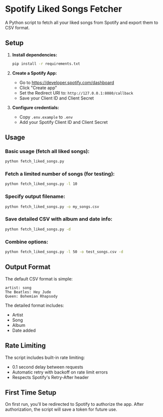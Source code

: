 # Spotify Liked Songs Fetcher

A Python script to fetch all your liked songs from Spotify and export them to CSV format.

## Setup

1. **Install dependencies:**
   ```bash
   pip install -r requirements.txt
   ```

2. **Create a Spotify App:**
   - Go to https://developer.spotify.com/dashboard
   - Click "Create app"
   - Set the Redirect URI to: `http://127.0.0.1:8080/callback`
   - Save your Client ID and Client Secret

3. **Configure credentials:**
   - Copy `.env.example` to `.env`
   - Add your Spotify Client ID and Client Secret

## Usage

### Basic usage (fetch all liked songs):
```bash
python fetch_liked_songs.py
```

### Fetch a limited number of songs (for testing):
```bash
python fetch_liked_songs.py -l 10
```

### Specify output filename:
```bash
python fetch_liked_songs.py -o my_songs.csv
```

### Save detailed CSV with album and date info:
```bash
python fetch_liked_songs.py -d
```

### Combine options:
```bash
python fetch_liked_songs.py -l 50 -o test_songs.csv -d
```

## Output Format

The default CSV format is simple:
```
artist: song
The Beatles: Hey Jude
Queen: Bohemian Rhapsody
```

The detailed format includes:
- Artist
- Song
- Album
- Date added

## Rate Limiting

The script includes built-in rate limiting:
- 0.1 second delay between requests
- Automatic retry with backoff on rate limit errors
- Respects Spotify's Retry-After header

## First Time Setup

On first run, you'll be redirected to Spotify to authorize the app. After authorization, the script will save a token for future use.